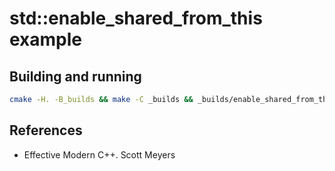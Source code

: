 # std::enable\_shared\_from\_this example

## Building and running
```bash
cmake -H. -B_builds && make -C _builds && _builds/enable_shared_from_this
```

## References

- Effective Modern C++. Scott Meyers
